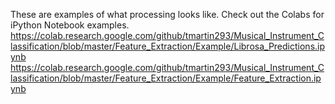 These are examples of what processing looks like. Check out the Colabs for iPython Notebook examples.
https://colab.research.google.com/github/tmartin293/Musical_Instrument_Classification/blob/master/Feature_Extraction/Example/Librosa_Predictions.ipynb
https://colab.research.google.com/github/tmartin293/Musical_Instrument_Classification/blob/master/Feature_Extraction/Example/Feature_Extraction.ipynb
